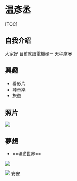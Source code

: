 # 温彥丞

[TOC]

## 自我介紹
大家好 目前就讀電機碩一 天秤座:sunglasses:

## 興趣

- 看影片
- 聽音樂
- 旅遊

## 照片
![](https://i.imgur.com/tL4s09x.png)

## 夢想
- ==環遊世界==

![](https://i.imgur.com/2xbumyx.png)

![](https://i.imgur.com/2csF9Uc.png)
安安